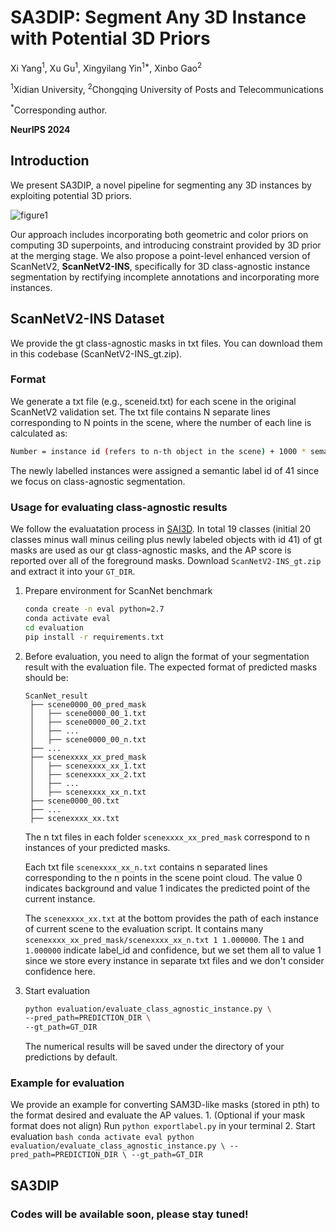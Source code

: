 # SA3DIP: Segment Any 3D Instance with Potential 3D Priors

Xi Yang<sup>1</sup>, Xu Gu<sup>1</sup>, Xingyilang Yin<sup>1*</sup>, Xinbo Gao<sup>2</sup>

<sup>1</sup>Xidian University, <sup>2</sup>Chongqing University of Posts and Telecommunications

<sup>*</sup>Corresponding author.

**NeurIPS 2024**

## Introduction

We present SA3DIP, a novel pipeline for segmenting any 3D instances by exploiting potential 3D priors.

![figure1](https://github.com/RyanG41/SA3DIP/assets/134327716/e9066f9e-fd6b-4b57-a599-7605942ac653)

Our approach includes incorporating both geometric and color priors on computing 3D superpoints, and introducing constraint provided by 3D prior at the merging stage. We also propose a point-level enhanced version of ScanNetV2, **ScanNetV2-INS**, specifically for 3D class-agnostic instance segmentation by rectifying incomplete annotations and incorporating more instances.

## ScanNetV2-INS Dataset

We provide the gt class-agnostic masks in txt files. You can download them in this codebase (ScanNetV2-INS_gt.zip).

### Format

We generate a txt file (e.g., sceneid.txt) for each scene in the original ScanNetV2 validation set. The txt file contains N separate lines corresponding to N points in the scene, where the number of each line is calculated as: 
```bash
Number = instance id (refers to n-th object in the scene) + 1000 * semantic label id (refers to scannetv2-labels.combined.tsv)
```
The newly labelled instances were assigned a semantic label id of 41 since we focus on class-agnostic segmentation.

### Usage for evaluating class-agnostic results

We follow the evaluatation process in [SAI3D](https://github.com/yd-yin/SAI3D). In total 19 classes (initial 20 classes minus wall minus ceiling plus newly labeled objects with id 41) of gt masks are used as our gt class-agnostic masks, and the AP score is reported over all of the foreground masks. Download `ScanNetV2-INS_gt.zip` and extract it into your `GT_DIR`.

   1. Prepare environment for ScanNet benchmark
      ```bash
      conda create -n eval python=2.7
      conda activate eval
      cd evaluation
      pip install -r requirements.txt
      ```
   2. Before evaluation, you need to align the format of your segmentation result with the evaluation file. The expected format of predicted masks should be:
      ```
      ScanNet_result
       ├── scene0000_00_pred_mask
       │   ├── scene0000_00_1.txt
       │   ├── scene0000_00_2.txt
       │   ├── ...
       │   ├── scene0000_00_n.txt
       ├── ...
       ├── scenexxxx_xx_pred_mask
       │   ├── scenexxxx_xx_1.txt
       │   ├── scenexxxx_xx_2.txt
       │   ├── ...
       │   ├── scenexxxx_xx_n.txt
       ├── scene0000_00.txt
       ├── ...
       ├── scenexxxx_xx.txt
      ```
      The n txt files in each folder `scenexxxx_xx_pred_mask` correspond to n instances of your predicted masks.

      Each txt file `scenexxxx_xx_n.txt` contains n separated lines corresponding to the n points in the scene point cloud. The value 0 indicates background and value 1 indicates the predicted point of the current instance.

      The `scenexxxx_xx.txt` at the bottom provides the path of each instance of current scene to the evaluation script. It contains many `scenexxxx_xx_pred_mask/scenexxxx_xx_n.txt 1 1.000000`. The `1` and `1.000000` indicate label_id and confidence, but we set them all to value 1 since we store every instance in separate txt files and we don't consider confidence here.

   3. Start evaluation
      ```bash
      python evaluation/evaluate_class_agnostic_instance.py \
      --pred_path=PREDICTION_DIR \
      --gt_path=GT_DIR
      ```
      The numerical results will be saved under the directory of your predictions by default.

### Example for evaluation
We provide an example for converting SAM3D-like masks (stored in pth) to the format desired and evaluate the AP values. 
      1. (Optional if your mask format does not align) Run `python exportlabel.py` in your terminal
      2. Start evaluation
      ```bash
      conda activate eval
      python evaluation/evaluate_class_agnostic_instance.py \
      --pred_path=PREDICTION_DIR \
      --gt_path=GT_DIR
      ```

## SA3DIP
### Codes will be available soon, please stay tuned!
